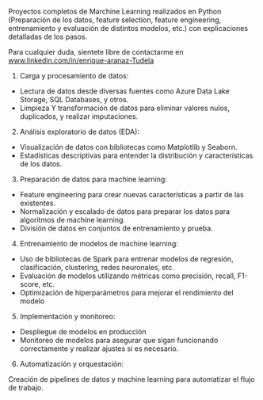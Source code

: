 Proyectos completos de Marchine Learning realizados en Python (Preparación de los datos, feature selection, feature engineering, entrenamiento y evaluación de distintos modelos, etc.)  con explicaciones detalladas de los pasos. 

Para cualquier duda, sientete libre de contactarme en www.linkedin.com/in/enrique-aranaz-Tudela

1) Carga y procesamiento de datos:

  - Lectura de datos desde diversas fuentes como Azure Data Lake Storage, SQL Databases, y otros.
  - Limpieza Y transformación de datos para eliminar valores nulos, duplicados, y realizar imputaciones.

2) Análisis exploratorio de datos (EDA):

  - Visualización de datos con bibliotecas como Matplotlib y Seaborn.
  - Estadísticas descriptivas para entender la distribución y características de los datos.
    
3) Preparación de datos para machine learning:

  - Feature engineering para crear nuevas características a partir de las existentes.
  - Normalización y escalado de datos para preparar los datos para algoritmos de machine learning.
  - División de datos en conjuntos de entrenamiento y prueba.
    
4) Entrenamiento de modelos de machine learning:

  - Uso de bibliotecas de Spark para entrenar modelos de regresión, clasificación, clustering, redes neuronales, etc.
  - Evaluación de modelos utilizando métricas como precisión, recall, F1-score, etc.
  - Optimización de hiperparámetros para mejorar el rendimiento del modelo
    
5) Implementación y monitoreo:

  - Despliegue de modelos en producción
  - Monitoreo de modelos para asegurar que sigan funcionando correctamente y realizar ajustes si es necesario.

6) Automatización y orquestación:

Creación de pipelines de datos y machine learning para automatizar el flujo de trabajo.
